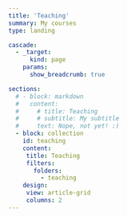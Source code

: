 ```yaml
---
title: 'Teaching'
summary: My courses
type: landing

cascade:
  - _target:
      kind: page
    params:
      show_breadcrumb: true

sections:
  # - block: markdown
  #   content:
  #     # title: Teaching
  #     # subtitle: My subtitle
  #     text: Nope, not yet! :)
  - block: collection
    id: teaching
    content:
     title: Teaching
     filters:
       folders:
         - teaching
    design:
     view: article-grid
     columns: 2
---
```

